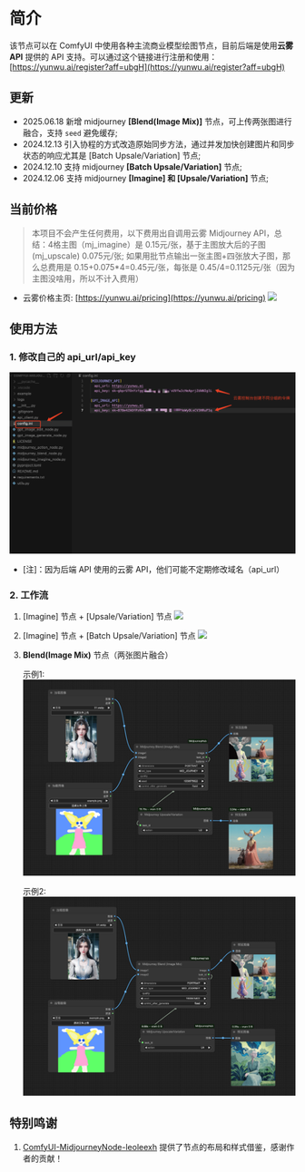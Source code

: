 # 简介
该节点可以在 ComfyUI 中使用各种主流商业模型绘图节点，目前后端是使用**云雾 API** 提供的 API 支持。可以通过这个链接进行注册和使用：[https://yunwu.ai/register?aff=ubgH](https://yunwu.ai/register?aff=ubgH)

## 更新
* 2025.06.18 新增 midjourney **[Blend(Image Mix)]** 节点，可上传两张图进行融合，支持 `seed` 避免缓存;
* 2024.12.13 引入协程的方式改造原始同步方法，通过并发加快创建图片和同步状态的响应尤其是 [Batch Upsale/Variation] 节点;
* 2024.12.10 支持 midjourney **[Batch Upsale/Variation]** 节点;
* 2024.12.06 支持 midjourney **[Imagine] 和 [Upsale/Variation]** 节点;

## 当前价格

> 本项目不会产生任何费用，以下费用出自调用云雾 Midjourney API，总结：4格主图（mj_imagine）是 0.15元/张，基于主图放大后的子图(mj_upscale) 0.075元/张; 如果用批节点输出一张主图+四张放大子图，那么总费用是 0.15+0.075*4=0.45元/张，每张是 0.45/4=0.1125元/张（因为主图没啥用，所以不计入费用）

* 云雾价格主页: [https://yunwu.ai/pricing](https://yunwu.ai/pricing)
![](./example/pricing.png)

## 使用方法
### 1. 修改自己的 api_url/api_key
![](./example/config.png)
* [注]：因为后端 API 使用的云雾 API，他们可能不定期修改域名（api_url）

### 2. 工作流
1. [Imagine] 节点 + [Upsale/Variation] 节点
![](./example/example.png)

2. [Imagine] 节点 + [Batch Upsale/Variation] 节点
![](./example/example_batch_upscale.png)

3. **Blend(Image Mix)** 节点（两张图片融合）
    
    示例1:
    ![](./example/example_mj_blend_01.png)

    示例2:
    ![](./example/example_mj_blend_02.png)

## 特别鸣谢
1. [ComfyUI-MidjourneyNode-leoleexh](https://github.com/leoleelxh/ComfyUI-MidjourneyNode-leoleexh/tree/main) 提供了节点的布局和样式借鉴，感谢作者的贡献！
